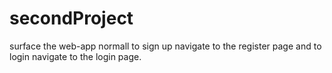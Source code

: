 # secondProject

surface the web-app normall to sign up navigate to the register page and to
login navigate to the login page.

